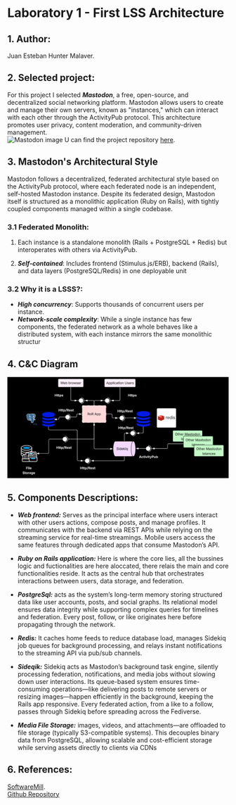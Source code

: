 # Laboratory 1 - First LSS Architecture
## 1. Author:
Juan Esteban Hunter Malaver.
## 2. Selected project:
For this project I selected ***Mastodon***, a free, open-source, and decentralized social networking platform. Mastodon allows users to create and manage their own servers, known as "instances," which can interact with each other through the ActivityPub protocol. This architecture promotes user privacy, content moderation, and community-driven management.\
![Mastodon image](https://techcrunch.com/wp-content/uploads/2022/04/Mastodon-Elephant-Friend.jpg)
U can find the project repository [here](https://github.com/mastodon/mastodon]).
## 3. Mastodon's Architectural Style
Mastodon follows a decentralized, federated architectural style based on the ActivityPub protocol, where each federated node is an independent, self-hosted Mastodon instance. Despite its federated design, Mastodon itself is structured as a monolithic application (Ruby on Rails), with tightly coupled components managed within a single codebase.
### 3.1 Federated Monolith:

1. Each instance is a standalone monolith (Rails + PostgreSQL + Redis) but interoperates with others via ActivityPub.

2. ***Self-contained***: Includes frontend (Stimulus.js/ERB), backend (Rails), and data layers (PostgreSQL/Redis) in one deployable unit

### 3.2 Why it is a LSSS?:
* ***High concurrency***: Supports thousands of concurrent users per instance.
* ***Network-scale complexity***: While a single instance has few components, the federated network as a whole behaves like a distributed system, with each instance mirrors the same monolithic structur
## 4. C&C Diagram
![C&C_Diagram](1000381967.png)
## 5. Components Descriptions: 
* ***Web frontend:*** Serves as the principal interface where users interact with other users actions, compose posts, and manage profiles. It communicates with the backend via REST APIs while relying on the streaming service for real-time streamings. Mobile users access the same features through dedicated apps that consume Mastodon’s API.

* ***Ruby on Rails application:*** Here is where the core lies, all the bussines logic and fuctionalities are here aloccated, there relais the main and core functionalities reside. It acts as the central hub that orchestrates interactions between users, data storage, and federation. 

* ***PostgreSql:*** acts as the system’s long-term memory storing structured data like user accounts, posts, and social graphs. Its relational model ensures data integrity while supporting complex queries for timelines and federation. Every post, follow, or like originates here before propagating through the network.

* ***Redis:***  It caches home feeds to reduce database load, manages Sidekiq job queues for background processing, and relays instant notifications to the streaming API via pub/sub channels.

* ***Sideqik:*** Sidekiq acts as Mastodon’s background task engine, silently processing federation, notifications, and media jobs without slowing down user interactions. Its queue-based system ensures time-consuming operations—like delivering posts to remote servers or resizing images—happen efficiently in the background, keeping the Rails app responsive. Every federated action, from a like to a follow, passes through Sidekiq before spreading across the Fediverse.
* ***Media File Storage:*** images, videos, and attachments—are offloaded to file storage (typically S3-compatible systems). This decouples binary data from PostgreSQL, allowing scalable and cost-efficient storage while serving assets directly to clients via CDNs
## 6. References: 
[SoftwareMill](https://softwaremill.com/the-architecture-of-mastodon/).\
[Github Repository](https://github.com/mastodon/mastodon/tree/main/app/workers)